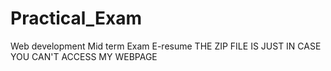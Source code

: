 # Practical_Exam
Web development Mid term Exam E-resume
THE ZIP FILE IS JUST IN CASE YOU CAN'T ACCESS MY WEBPAGE
